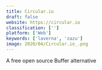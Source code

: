 ```yaml
---
title: Circular.io
draft: false 
website: https://circular.io
classification: ['']
platform: ['Web']
keywords: ['laverna', 'zazu']
image: 2020/04/Circular.io_.png
---
```

A free open source Buffer alternative